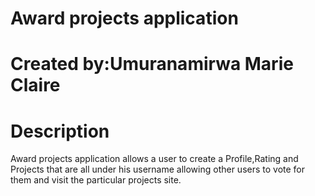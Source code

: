 # Award projects application
# Created by:Umuranamirwa Marie Claire
# Description
Award projects application allows a user to create a Profile,Rating and Projects that are all under his username allowing other users to vote for them and visit the particular projects site.



